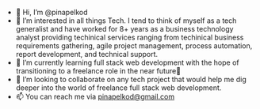 - 👋 Hi, I’m @pinapelkod
- 👀 I’m interested in all things Tech. I tend to think of myself as a tech generalist and have worked for 8+ years as a business technology analyst providing techinical services ranging from techinical business requirements gathering, agile project management, process automation, report development, and technical support. 
- 🌱 I’m currently learning full stack web development with the hope of transitioning to a freelance role in the near future🤞
- 💞️ I’m looking to collaborate on any tech project that would help me dig deeper into the world of freelance full stack web development.
- 📫 You can reach me via pinapelkod@gmail.com

<!---
pinapelkod/pinapelkod is a ✨ special ✨ repository because its `README.md` (this file) appears on your GitHub profile.
You can click the Preview link to take a look at your changes.
--->

